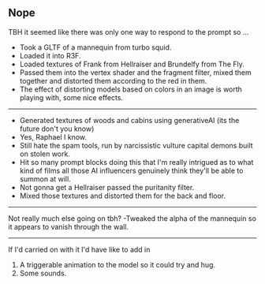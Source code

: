 ## Nope

TBH it seemed like there was only one way to respond to the prompt so ...

 - Took a GLTF of a mannequin from turbo squid.
 - Loaded it into R3F.
 - Loaded textures of Frank from Hellraiser and Brundelfy from The Fly.
 - Passed them into the vertex shader and the fragment filter, mixed them together and distorted them according to the red in them.
 - The effect of distorting models based on colors in an image is worth playing with, some nice effects.
 
 ***
 
 - Generated textures of woods and cabins using generativeAI (its the future don't you know)
 - Yes, Raphael I know.
 - Still hate the spam tools, run by narcissistic vulture capital demons built on stolen work.
 - Hit so many prompt blocks doing this that I'm really intrigued as to what kind of films all those AI influencers genuinely think they'll be able to summon at will. 
 - Not gonna get a Hellraiser passed the puritanity filter.
 - Mixed those textures and distorted them for the back and floor.

***
Not really much else going on tbh?
-Tweaked the alpha of the mannequin so it appears to vanish through the wall.

***
If I'd carried on with it I'd have like to add in

 1.  A triggerable animation to the model so it could try and hug.
 2. Some sounds.



